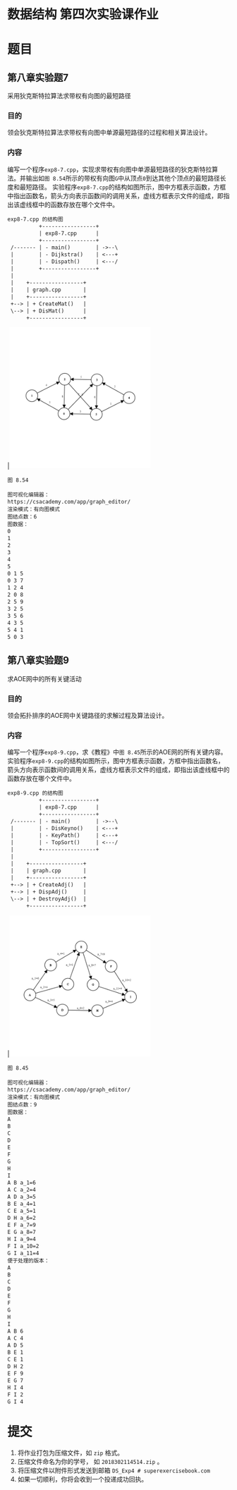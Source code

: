 # 数据结构 第四次实验课作业

# 题目

## 第八章实验题7
采用狄克斯特拉算法求带权有向图的最短路径
### 目的
领会狄克斯特拉算法求带权有向图中单源最短路径的过程和相关算法设计。
### 内容
编写一个程序```exp8-7.cpp```，实现求带权有向图中单源最短路径的狄克斯特拉算法。并输出如```图 8.54```所示的带权有向图```G```中从顶点```0```到达其他个顶点的最短路径长度和最短路径。 
实验程序```exp8-7.cpp```的结构如图所示，图中方框表示函数，方框中指出函数名，箭头方向表示函数间的调用关系，虚线方框表示文件的组成，即指出该虚线框中的函数存放在哪个文件中。
```
exp8-7.cpp 的结构图
          +-----------------+
          | exp8-7.cpp      |
          +-----------------+
 /------- | - main()        | ->--\
 |        | - Dijkstra()    | <---+
 |        | - Dispath()     | <---/
 |        +-----------------+
 |
 |    +-----------------+
 |    | graph.cpp       |
 |    +-----------------+
 +--> | + CreateMat()   |
 \--> | + DisMat()      |
      +-----------------+
```


|<img src="image/8.54.png" width="320"/>

```
图 8.54

图可视化编辑器：
https://csacademy.com/app/graph_editor/
渲染模式：有向图模式
图结点数：6
图数据：
0
1
2
3
4
5
0 1 5
0 3 7
1 2 4
2 0 8
2 5 9
3 2 5
3 5 6
4 3 5
5 4 1
5 0 3
```

## 第八章实验题9
求AOE网中的所有关键活动
### 目的
领会拓扑排序的AOE网中关键路径的求解过程及算法设计。
### 内容
编写一个程序```exp8-9.cpp```，求《教程》中```图 8.45```所示的AOE网的所有关键内容。 
实验程序```exp8-9.cpp```的结构如图所示，图中方框表示函数，方框中指出函数名，箭头方向表示函数间的调用关系，虚线方框表示文件的组成，即指出该虚线框中的函数存放在哪个文件中。
```
exp8-9.cpp 的结构图
          +-----------------+
          | exp8-7.cpp      |
          +-----------------+
 /------- | - main()        | ->--\
 |        | - DisKeyno()    | <---+
 |        | - KeyPath()     | <---+
 |        | - TopSort()     | <---/
 |        +-----------------+
 |
 |    +-----------------+
 |    | graph.cpp       |
 |    +-----------------+
 +--> | + CreateAdj()   |
 +--> | + DispAdj()     |
 \--> | + DestroyAdj()  |
      +-----------------+
```

|<img src="image/8.45.png" width="320"/>

```
图 8.45

图可视化编辑器：
https://csacademy.com/app/graph_editor/
渲染模式：有向图模式
图结点数：9
图数据：
A
B
C
D
E
F
G
H
I
A B a_1=6
A C a_2=4
A D a_3=5
B E a_4=1
C E a_5=1
D H a_6=2
E F a_7=9
E G a_8=7
H I a_9=4
F I a_10=2
G I a_11=4
便于处理的版本：
A
B
C
D
E
F
G
H
I
A B 6
A C 4
A D 5
B E 1
C E 1
D H 2
E F 9
E G 7
H I 4
F I 2
G I 4
```
# 提交
1. 将作业打包为压缩文件，如 ```zip``` 格式。
2. 压缩文件命名为你的学号， 如 ```2018302114514.zip``` 。
3. 将压缩文件以附件形式发送到邮箱 ```DS_Exp4 # superexercisebook.com```
4. 如果一切顺利，你将会收到一个投递成功回执。